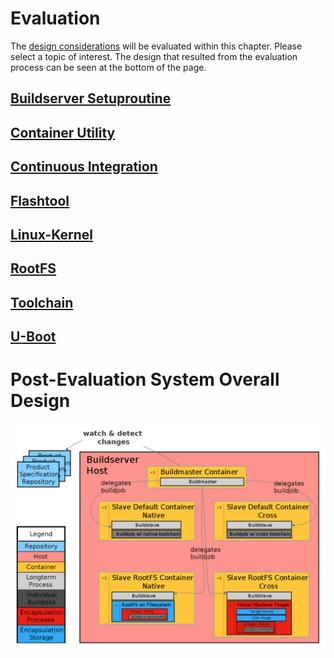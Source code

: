 # Evaluation
The [design considerations](design.md) will be evaluated within this chapter.
Please select a topic of interest. The design that resulted from the evaluation
process can be seen at the bottom of the page.

## [Buildserver Setuproutine](evaluation/buildserver-setuproutine.md)
## [Container Utility](evaluation/container-utility.md)
## [Continuous Integration](evaluation/continuous-integration.md)
## [Flashtool](evaluation/flashtool.md)
## [Linux-Kernel](evaluation/linux.md)
## [RootFS](evaluation/rootfs.md)
## [Toolchain](evaluation/toolchain.md)
## [U-Boot](evaluation/uboot.md)

# Post-Evaluation System Overall Design
![](background/evaluation/img/eval_result_design.png)
